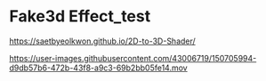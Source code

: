 # Fake3d Effect_test
https://saetbyeolkwon.github.io/2D-to-3D-Shader/

https://user-images.githubusercontent.com/43006719/150705994-d9db57b6-472b-43f8-a9c3-69b2bb05fe14.mov
